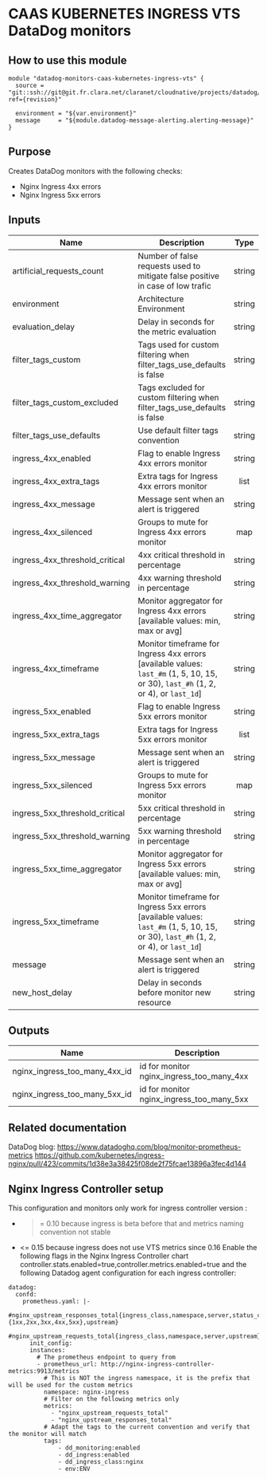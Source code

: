 # CAAS KUBERNETES INGRESS VTS DataDog monitors

## How to use this module

```
module "datadog-monitors-caas-kubernetes-ingress-vts" {
  source = "git::ssh://git@git.fr.clara.net/claranet/cloudnative/projects/datadog/terraform/monitors.git//caas/kubernetes/ingress/vts?ref={revision}"

  environment = "${var.environment}"
  message     = "${module.datadog-message-alerting.alerting-message}"
}

```

## Purpose

Creates DataDog monitors with the following checks:

- Nginx Ingress 4xx errors
- Nginx Ingress 5xx errors

## Inputs

| Name | Description | Type | Default | Required |
|------|-------------|:----:|:-----:|:-----:|
| artificial\_requests\_count | Number of false requests used to mitigate false positive in case of low trafic | string | `"5"` | no |
| environment | Architecture Environment | string | n/a | yes |
| evaluation\_delay | Delay in seconds for the metric evaluation | string | `"15"` | no |
| filter\_tags\_custom | Tags used for custom filtering when filter_tags_use_defaults is false | string | `"*"` | no |
| filter\_tags\_custom\_excluded | Tags excluded for custom filtering when filter_tags_use_defaults is false | string | `""` | no |
| filter\_tags\_use\_defaults | Use default filter tags convention | string | `"true"` | no |
| ingress\_4xx\_enabled | Flag to enable Ingress 4xx errors monitor | string | `"true"` | no |
| ingress\_4xx\_extra\_tags | Extra tags for Ingress 4xx errors monitor | list | `[]` | no |
| ingress\_4xx\_message | Message sent when an alert is triggered | string | `""` | no |
| ingress\_4xx\_silenced | Groups to mute for Ingress 4xx errors monitor | map | `{}` | no |
| ingress\_4xx\_threshold\_critical | 4xx critical threshold in percentage | string | `"40"` | no |
| ingress\_4xx\_threshold\_warning | 4xx warning threshold in percentage | string | `"20"` | no |
| ingress\_4xx\_time\_aggregator | Monitor aggregator for Ingress 4xx errors [available values: min, max or avg] | string | `"min"` | no |
| ingress\_4xx\_timeframe | Monitor timeframe for Ingress 4xx errors [available values: `last_#m` (1, 5, 10, 15, or 30), `last_#h` (1, 2, or 4), or `last_1d`] | string | `"last_5m"` | no |
| ingress\_5xx\_enabled | Flag to enable Ingress 5xx errors monitor | string | `"true"` | no |
| ingress\_5xx\_extra\_tags | Extra tags for Ingress 5xx errors monitor | list | `[]` | no |
| ingress\_5xx\_message | Message sent when an alert is triggered | string | `""` | no |
| ingress\_5xx\_silenced | Groups to mute for Ingress 5xx errors monitor | map | `{}` | no |
| ingress\_5xx\_threshold\_critical | 5xx critical threshold in percentage | string | `"20"` | no |
| ingress\_5xx\_threshold\_warning | 5xx warning threshold in percentage | string | `"10"` | no |
| ingress\_5xx\_time\_aggregator | Monitor aggregator for Ingress 5xx errors [available values: min, max or avg] | string | `"min"` | no |
| ingress\_5xx\_timeframe | Monitor timeframe for Ingress 5xx errors [available values: `last_#m` (1, 5, 10, 15, or 30), `last_#h` (1, 2, or 4), or `last_1d`] | string | `"last_5m"` | no |
| message | Message sent when an alert is triggered | string | n/a | yes |
| new\_host\_delay | Delay in seconds before monitor new resource | string | `"300"` | no |

## Outputs

| Name | Description |
|------|-------------|
| nginx\_ingress\_too\_many\_4xx\_id | id for monitor nginx_ingress_too_many_4xx |
| nginx\_ingress\_too\_many\_5xx\_id | id for monitor nginx_ingress_too_many_5xx |

## Related documentation

DataDog blog: https://www.datadoghq.com/blog/monitor-prometheus-metrics
https://github.com/kubernetes/ingress-nginx/pull/423/commits/1d38e3a38425f08de2f75fcae13896a3fec4d144

## Nginx Ingress Controller setup

This configuration and monitors only work for ingress controller version :
- >= 0.10 because ingress is beta before that and metrics naming convention not stable
- <= 0.15 because ingress does not use VTS metrics since 0.16
Enable the following flags in the Nginx Ingress Controller chart
controller.stats.enabled=true,controller.metrics.enabled=true
and the following Datadog agent configuration for each ingress controller:
```
datadog:
  confd:
    prometheus.yaml: |-
      #nginx_upstream_responses_total{ingress_class,namespace,server,status_code:{1xx,2xx,3xx,4xx,5xx},upstream}
      #nginx_upstream_requests_total{ingress_class,namespace,server,upstream}
      init_config:
      instances:
        # The prometheus endpoint to query from
        - prometheus_url: http://nginx-ingress-controller-metrics:9913/metrics
          # This is NOT the ingress namespace, it is the prefix that will be used for the custom metrics
          namespace: nginx-ingress
          # Filter on the following metrics only
          metrics:
            - "nginx_upstream_requests_total"
            - "nginx_upstream_responses_total"
          # Adapt the tags to the current convention and verify that the monitor will match
          tags:
              - dd_monitoring:enabled
              - dd_ingress:enabled
              - dd_ingress_class:nginx
              - env:ENV
```
